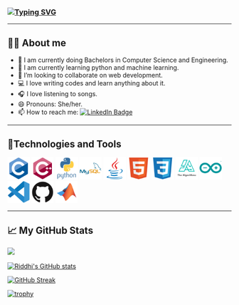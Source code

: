 ### [![Typing SVG](https://readme-typing-svg.herokuapp.com/?lines=Hey,+there!+👋;I+am+Riddhi...;Welcome+to+my+github+profile!;&size=25)](https://git.io/typing-svg)

---

## 👩‍💻 About me 

- 🔭 I am currently doing Bachelors in Computer Science and Engineering.
- 🌱 I am currently learning python and machine learning.
- 👯 I’m looking to collaborate on web development.
- 💻 I love writing codes and learn anything about it.
- 🎧 I love listening to songs.
- 😄 Pronouns: She/her.
- 📫 How to reach me: [![LinkedIn Badge](https://img.shields.io/badge/LinkedIn-Profile-informational?style=flat&logo=linkedin&logoColor=white&color=0D76A8)](https://www.linkedin.com/in/riddhi-bhagat-1a19201b3/)

---

## 🔧Technologies and Tools

<img src="https://github.com/devicons/devicon/blob/master/icons/c/c-original.svg" alt="C Logo" width="50" height="50"/> <img src="https://github.com/devicons/devicon/blob/master/icons/cplusplus/cplusplus-original.svg" alt="Cpp Logo" width="50" height="50"/> <img src="https://github.com/devicons/devicon/blob/master/icons/python/python-original-wordmark.svg" alt="Python Logo" width="50" height="50"/> <img src="https://github.com/devicons/devicon/blob/master/icons/mysql/mysql-original-wordmark.svg" alt="MySQL Logo" width="50" height="50"/> <img src="https://github.com/devicons/devicon/blob/master/icons/java/java-original.svg" alt="JAVA Logo" width="50" height="50"/> <img src="https://github.com/devicons/devicon/blob/master/icons/html5/html5-original.svg" alt="HTML Logo" width="50" height="50"/> <img src="https://github.com/devicons/devicon/blob/master/icons/css3/css3-original.svg" alt="CSS Logo" width="50" height="50"/> <img src="https://github.com/devicons/devicon/blob/master/icons/thealgorithms/thealgorithms-original-wordmark.svg" alt="TheAlgorithms Logo" width="50" height="50"/> <img src="https://github.com/devicons/devicon/blob/master/icons/arduino/arduino-original.svg" alt="Arduino Logo" width="50" height="50"/> <img src="https://github.com/devicons/devicon/blob/master/icons/vscode/vscode-original.svg" alt="VScode Logo" width="50" height="50"/> <img src="https://github.com/devicons/devicon/blob/master/icons/github/github-original.svg" alt="Github Logo" width="50" height="50"/> <img src="https://github.com/devicons/devicon/blob/master/icons/matlab/matlab-original.svg" alt="MatLab Logo" width="50" height="50"/>

---

## &#x1f4c8; My GitHub Stats

![](https://komarev.com/ghpvc/?username=Riddhi9570&color=red)

[![Riddhi's GitHub stats](https://github-readme-stats.vercel.app/api?username=riddhi9570&theme=synthwave)](https://github.com/anuraghazra/github-readme-stats)

[![GitHub Streak](http://github-readme-streak-stats.herokuapp.com?user=riddhi9570&theme=blue-green&date_format=j%20M%5B%20Y%5D)](https://git.io/streak-stats)

[![trophy](https://github-profile-trophy.vercel.app/?username=riddhi9570&theme=monokai&row=1)](https://github.com/ryo-ma/github-profile-trophy)

<!-- [![Riddhi Bhagat's github activity graph](https://activity-graph.herokuapp.com/graph?username=riddhi9570&theme=react-dark)](https://github.com/ashutosh00710/github-readme-activity-graph) -->
